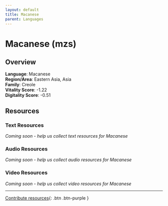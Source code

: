 ```yaml
---
layout: default
title: Macanese
parent: Languages
---
```


# Macanese (mzs)

## Overview

**Language**: Macanese  
**Region/Area**: Eastern Asia, Asia  
**Family**: Creole  
**Vitality Score**: -1.22  
**Digitality Score**: -0.51  

## Resources

### Text Resources
*Coming soon - help us collect text resources for Macanese*

### Audio Resources
*Coming soon - help us collect audio resources for Macanese*

### Video Resources
*Coming soon - help us collect video resources for Macanese*

---

[Contribute resources](https://fairtrain.github.io/){: .btn .btn-purple }
